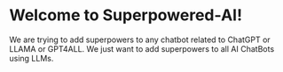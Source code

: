 # Welcome to Superpowered-AI!
We are trying to add superpowers to any chatbot related to ChatGPT or LLAMA or GPT4ALL.
We just want to add superpowers to all AI ChatBots using LLMs. 
